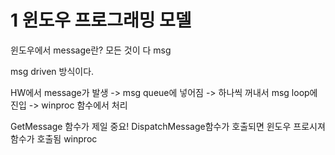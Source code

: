 # 1 윈도우 프로그래밍 모델

윈도우에서 message란? 모든 것이 다 msg

msg driven 방식이다.

HW에서 message가 발생 -> msg queue에 넣어짐 -> 하나씩 꺼내서 msg loop에 진입 -> winproc 함수에서 처리

GetMessage 함수가 제일 중요!
DispatchMessage함수가 호출되면 윈도우 프로시져 함수가 호출됨 winproc
